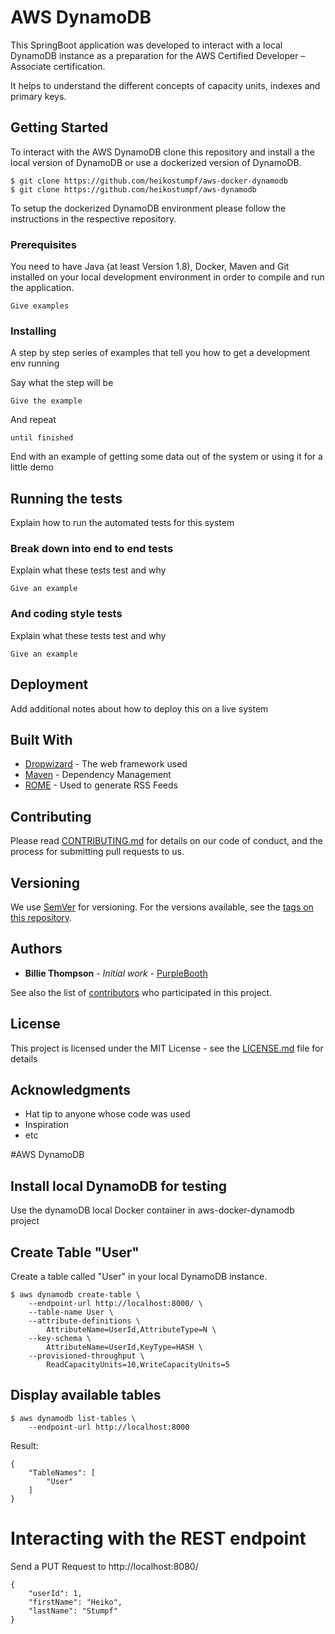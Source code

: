 # AWS DynamoDB 

This SpringBoot application was developed to interact with a local DynamoDB  instance as a preparation for the AWS Certified Developer – Associate certification.

It helps to understand the different concepts of capacity units, indexes and primary keys.

## Getting Started

To interact with the AWS DynamoDB clone this repository and install a the local version of DynamoDB or use a dockerized version of DynamoDB.
```
$ git clone https://github.com/heikostumpf/aws-docker-dynamodb
$ git clone https://github.com/heikostumpf/aws-dynamodb
```

To setup the dockerized DynamoDB environment please follow the instructions in the respective repository.

### Prerequisites

You need to have Java (at least Version 1.8), Docker, Maven and Git installed on your local development environment in order to compile and run the application.

```
Give examples
```

### Installing

A step by step series of examples that tell you how to get a development env running

Say what the step will be

```
Give the example
```

And repeat

```
until finished
```

End with an example of getting some data out of the system or using it for a little demo

## Running the tests

Explain how to run the automated tests for this system

### Break down into end to end tests

Explain what these tests test and why

```
Give an example
```

### And coding style tests

Explain what these tests test and why

```
Give an example
```

## Deployment

Add additional notes about how to deploy this on a live system

## Built With

* [Dropwizard](http://www.dropwizard.io/1.0.2/docs/) - The web framework used
* [Maven](https://maven.apache.org/) - Dependency Management
* [ROME](https://rometools.github.io/rome/) - Used to generate RSS Feeds

## Contributing

Please read [CONTRIBUTING.md](https://gist.github.com/PurpleBooth/b24679402957c63ec426) for details on our code of conduct, and the process for submitting pull requests to us.

## Versioning

We use [SemVer](http://semver.org/) for versioning. For the versions available, see the [tags on this repository](https://github.com/your/project/tags). 

## Authors

* **Billie Thompson** - *Initial work* - [PurpleBooth](https://github.com/PurpleBooth)

See also the list of [contributors](https://github.com/your/project/contributors) who participated in this project.

## License

This project is licensed under the MIT License - see the [LICENSE.md](LICENSE.md) file for details

## Acknowledgments

* Hat tip to anyone whose code was used
* Inspiration
* etc



#AWS DynamoDB

## Install local DynamoDB for testing

Use the dynamoDB local Docker container in aws-docker-dynamodb project

## Create Table "User"

Create a table called "User" in your local DynamoDB instance.
```
$ aws dynamodb create-table \
    --endpoint-url http://localhost:8000/ \
    --table-name User \
    --attribute-definitions \
        AttributeName=UserId,AttributeType=N \
    --key-schema \
        AttributeName=UserId,KeyType=HASH \
    --provisioned-throughput \
        ReadCapacityUnits=10,WriteCapacityUnits=5
```

## Display available tables
```
$ aws dynamodb list-tables \ 
    --endpoint-url http://localhost:8000
```
Result:
``` 
{
    "TableNames": [
        "User"
    ]
}

```

# Interacting with the REST endpoint

Send a PUT Request to http://localhost:8080/
```
{
    "userId": 1,
    "firstName": "Heiko",
    "lastName": "Stumpf"
}
```